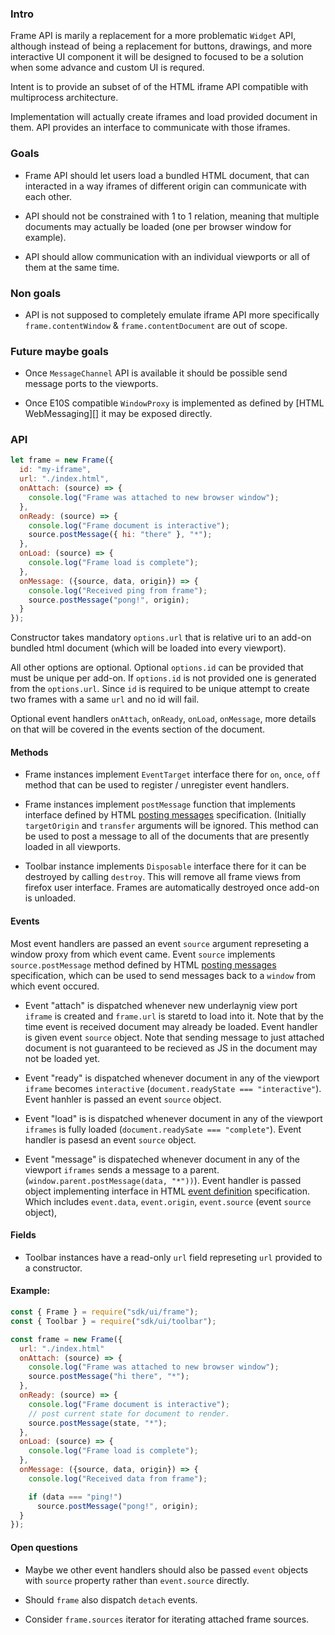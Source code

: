 ### Intro

Frame API is marily a replacement for a more problematic
`Widget` API, although instead of being a replacement for
buttons, drawings, and more interactive UI component it
will be designed to focused to be a solution when some
advance and custom UI is requred.

Intent is to provide an subset of of the HTML iframe API
compatible with multiprocess architecture.

Implementation will actually create iframes and load
provided document in them. API provides an interface to
communicate with those iframes.

### Goals

- Frame API should let users load a bundled HTML document,
  that can interacted in a way iframes of different origin
  can communicate with each other.

- API should not be constrained with 1 to 1 relation, meaning
  that multiple documents may actually be loaded (one per
  browser window for example).

- API should allow communication with an individual viewports
  or all of them at the same time.

### Non goals

- API is not supposed to completely emulate iframe API more
  specifically `frame.contentWindow` & `frame.contentDocument`
  are out of scope.

### Future maybe goals

- Once `MessageChannel` API is available it should be possible
  send message ports to the viewports.

- Once E10S compatible `WindowProxy` is implemented as defined
  by [HTML WebMessaging][] it may be exposed directly.


### API

```js
let frame = new Frame({
  id: "my-iframe",
  url: "./index.html",
  onAttach: (source) => {
    console.log("Frame was attached to new browser window");
  },
  onReady: (source) => {
    console.log("Frame document is interactive");
    source.postMessage({ hi: "there" }, "*");
  },
  onLoad: (source) => {
    console.log("Frame load is complete");
  },
  onMessage: ({source, data, origin}) => {
    console.log("Received ping from frame");
    source.postMessage("pong!", origin);
  }
});
```

Constructor takes mandatory `options.url` that is relative uri to
an add-on bundled html document (which will be loaded into every
viewport).

All other options are optional. Optional `options.id` can be provided
that must be unique per add-on. If `options.id` is not provided one
is generated from the `options.url`. Since `id` is required to be
unique attempt to create two frames with a same `url` and no id
will fail.

Optional event handlers `onAttach`, `onReady`, `onLoad`, `onMessage`,
more details on that will be covered in the events section of the
document.


#### Methods

- Frame instances implement `EventTarget` interface there for
  `on`, `once`, `off` method that can be used to register / unregister
  event handlers.

- Frame instances implement `postMessage` function that implements
  interface defined by HTML [posting messages][] specification. (Initially
  `targetOrigin` and `transfer` arguments will be ignored. This method
  can be used to post a message to all of the documents that are presently
  loaded in all viewports.

- Toolbar instance implements `Disposable` interface there for it can be
  destroyed by calling `destroy`. This will remove all frame views from
  firefox user interface. Frames are automatically destroyed once add-on
  is unloaded.

#### Events

Most event handlers are passed an event `source` argument represeting a window
proxy from which event came. Event `source` implements `source.postMessage`
method defined by HTML [posting messages][] specification, which can be used
to send messages back to a `window` from which event occured.

- Event "attach" is dispatched whenever new underlaynig view port `iframe`
  is created and `frame.url` is staretd to load into it. Note that by the
  time event is received document may already be loaded. Event handler is
  given event `source` object. Note that sending message to just attached
  document is not guaranteed to be recieved as JS in the document may not
  be loaded yet.

- Event "ready" is dispatched whenever document in any of the viewport
  `iframe` becomes `interactive` (`document.readyState === "interactive"`).
  Event hanhler is passed an event `source` object.

- Event "load" is is dispatched whenever document in any of the viewport
  `iframes` is fully loaded (`document.readySate === "complete"`). Event
  handler is pasesd an event `source` object.

- Event "message" is dispateched whenever document in any of the viewport
  `iframes` sends a message to a parent.
  (`window.parent.postMessage(data, "*"))`). Event handler is passed object
  implementing interface in HTML [event definition][] specification. Which
  includes `event.data`, `event.origin`, `event.source` (event `source`
  object),


#### Fields

- Toolbar instances have a read-only `url` field represeting `url` provided
  to a constructor.


#### Example:

```js
const { Frame } = require("sdk/ui/frame");
const { Toolbar } = require("sdk/ui/toolbar");

const frame = new Frame({
  url: "./index.html"
  onAttach: (source) => {
    console.log("Frame was attached to new browser window");
    source.postMessage("hi there", "*");
  },
  onReady: (source) => {
    console.log("Frame document is interactive");
    // post current state for document to render.
    source.postMessage(state, "*");
  },
  onLoad: (source) => {
    console.log("Frame load is complete");
  },
  onMessage: ({source, data, origin}) => {
    console.log("Received data from frame");

    if (data === "ping!")
      source.postMessage("pong!", origin);
  }
});
```

#### Open questions

- Maybe we other event handlers should also be passed `event` objects
  with `source` property rather than `event.source` directly.

- Should `frame` also dispatch `detach` events.

- Consider `frame.sources` iterator for iterating attached frame sources.


[iframe]:https://developer.mozilla.org/en-US/docs/Web/HTML/Element/iframe
[Web Messaging]:http://www.w3.org/TR/webmessaging/
[posting messages]:http://www.w3.org/TR/webmessaging/#posting-messages
[Event definition]:http://www.w3.org/TR/webmessaging/#event-definitions